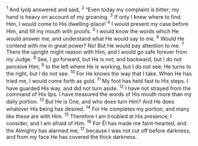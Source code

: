 <sup>1</sup> And Iyoḇ answered and said,
<sup>2</sup> “Even today my complaint is bitter; my hand is heavy on account of my groaning.
<sup>3</sup> If only I knew where to find Him, I would come to His dwelling-place!
<sup>4</sup> I would present my case before Him, and fill my mouth with proofs.
<sup>5</sup> I would know the words which He would answer me, and understand what He would say to me.
<sup>6</sup> Would He contend with me in great power? No! But He would pay attention to me.
<sup>7</sup> There the upright might reason with Him, and I would go safe forever from my Judge.
<sup>8</sup> See, I go forward, but He is not; and backward, but I do not perceive Him;
<sup>9</sup> to the left where He is working, but I do not see; He turns to the right, but I do not see.
<sup>10</sup> For He knows the way that I take. When He has tried me, I would come forth as gold.
<sup>11</sup> My foot has held fast to His steps. I have guarded His way, and did not turn aside.
<sup>12</sup> I have not strayed from the command of His lips. I have treasured the words of His mouth more than my daily portion.
<sup>13</sup> But He is One, and who does turn Him? And He does whatever His being has desired.
<sup>14</sup> For He completes my portion, and many like these are with Him.
<sup>15</sup> Therefore I am troubled at His presence; I consider, and I am afraid of Him.
<sup>16</sup> For Ĕl has made me faint-hearted, and the Almighty has alarmed me;
<sup>17</sup> because I was not cut off before darkness, and from my face He has covered the thick darkness.
